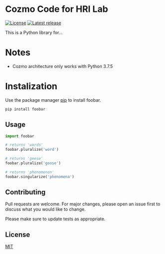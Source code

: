 # Cozmo Code for HRI Lab
[![License](https://img.shields.io/github/license/terraform-docs/terraform-docs)](https://github.com/ewhenry/cozmo-lab-assistant/edit/master/LICENSE) [![Latest release](https://img.shields.io/github/v/release/terraform-docs/terraform-docs)](https://github.com/terraform-docs/terraform-docs/releases)


This is a Python library for...

# Notes

- Cozmo architecture only works with Python 3.7.5

# Instalization

Use the package manager [pip](https://pip.pypa.io/en/stable/) to install foobar.

```bash
pip install foobar
```

## Usage

```python
import foobar

# returns 'words'
foobar.pluralize('word')

# returns 'geese'
foobar.pluralize('goose')

# returns 'phenomenon'
foobar.singularize('phenomena')
```

## Contributing

Pull requests are welcome. For major changes, please open an issue first
to discuss what you would like to change.

Please make sure to update tests as appropriate.

## License

[MIT](https://choosealicense.com/licenses/mit/)

